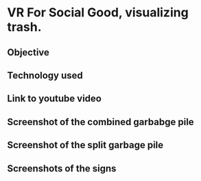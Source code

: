 # VR For Social Good, visualizing trash.

## Objective

## Technology used

## Link to youtube video 


## Screenshot of the combined garbabge pile

## Screenshot of the split garbage pile

## Screenshots of the signs
